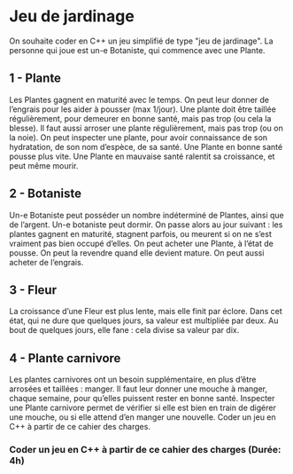 # Jeu de jardinage

On souhaite coder en C++ un jeu simplifié de type "jeu de jardinage".
La personne qui joue est un-e Botaniste, qui commence avec une Plante.

## 1 - Plante
Les Plantes gagnent en maturité avec le temps. On peut leur donner de l’engrais pour les
aider à pousser (max 1/jour). Une plante doit être taillée régulièrement, pour demeurer en
bonne santé, mais pas trop (ou cela la blesse). Il faut aussi arroser une plante
régulièrement, mais pas trop (ou on la noie). On peut inspecter une plante, pour avoir
connaissance de son hydratation, de son nom d’espèce, de sa santé.
Une Plante en bonne santé pousse plus vite.
Une Plante en mauvaise santé ralentit sa croissance, et peut même mourir.

## 2 - Botaniste
Un-e Botaniste peut posséder un nombre indéterminé de Plantes, ainsi que de l’argent.
Un-e botaniste peut dormir. On passe alors au jour suivant : les plantes gagnent en maturité,
stagnent parfois, ou meurent si on ne s’est vraiment pas bien occupé d’elles. On peut
acheter une Plante, à l’état de pousse. On peut la revendre quand elle devient mature.
On peut aussi acheter de l’engrais.

## 3 - Fleur
La croissance d’une Fleur est plus lente, mais elle finit par éclore. Dans cet état, qui ne dure
que quelques jours, sa valeur est multipliée par deux. Au bout de quelques jours, elle fane :
cela divise sa valeur par dix.

## 4 - Plante carnivore
Les plantes carnivores ont un besoin supplémentaire, en plus d’être arrosées et taillées :
manger. Il faut leur donner une mouche à manger, chaque semaine, pour qu’elles puissent
rester en bonne santé. Inspecter une Plante carnivore permet de vérifier si elle est bien en
train de digérer une mouche, ou si elle attend d’en manger une nouvelle.
Coder un jeu en C++ à partir de ce cahier des charges.

### Coder un jeu en C++ à partir de ce cahier des charges (Durée: 4h)
